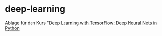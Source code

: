 # deep-learning
<p>Ablage für den Kurs "<a href="https://www.udemy.com/machine-learning-with-tensorflow-for-business-intelligence/">Deep Learning with TensorFlow: Deep Neural Nets in Python</a></p>
